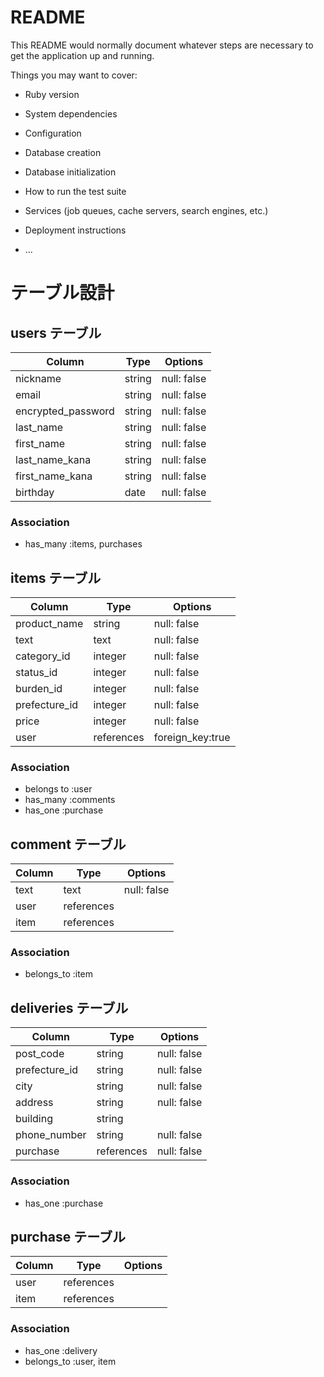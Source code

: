 # README

This README would normally document whatever steps are necessary to get the
application up and running.

Things you may want to cover:

* Ruby version

* System dependencies

* Configuration

* Database creation

* Database initialization

* How to run the test suite

* Services (job queues, cache servers, search engines, etc.)

* Deployment instructions

* ...

# テーブル設計

## users テーブル

| Column             | Type    | Options     |
| ------------------ | ------- | ----------- |
| nickname           | string  | null: false |
| email              | string  | null: false |
| encrypted_password | string  | null: false |
| last_name          | string  | null: false |
| first_name         | string  | null: false |
| last_name_kana     | string  | null: false |
| first_name_kana    | string  | null: false |
| birthday           | date    | null: false |

### Association

- has_many :items, purchases

## items テーブル

| Column        | Type       | Options          |
| ------------- | ---------- | ---------------- |
| product_name  | string     | null: false      |
| text          | text       | null: false      |
| category_id   | integer    | null: false      |
| status_id     | integer    | null: false      |
| burden_id     | integer    | null: false      |
| prefecture_id | integer    | null: false      |
| price         | integer    | null: false      |
| user          | references | foreign_key:true |

### Association

- belongs to :user
- has_many :comments
- has_one :purchase

## comment テーブル

| Column  | Type       | Options     |
| ------- | ---------- | ----------- |
| text    | text       | null: false |
| user    | references |             |
| item    | references |             |

### Association

- belongs_to :item

## deliveries テーブル

| Column        | Type       | Options     |
| ------------- | ---------- | ----------- |
| post_code     | string     | null: false |
| prefecture_id | string     | null: false |
| city          | string     | null: false |
| address       | string     | null: false |
| building      | string     |             |
| phone_number  | string     | null: false |
| purchase      | references | null: false |

### Association

- has_one :purchase

## purchase テーブル

| Column | Type       | Options |
| ------ | ---------- | ------- |
| user   | references |         |
| item   | references |         |

### Association

- has_one :delivery
- belongs_to :user, item